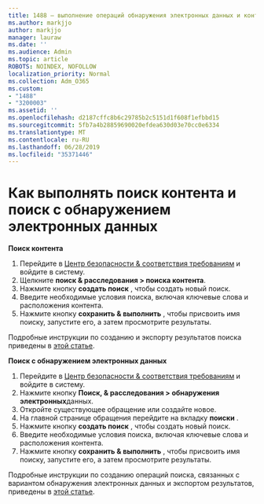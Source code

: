 ```yaml
---
title: 1488 — выполнение операций обнаружения электронных данных и контента
ms.author: markjjo
author: markjjo
manager: lauraw
ms.date: ''
ms.audience: Admin
ms.topic: article
ROBOTS: NOINDEX, NOFOLLOW
localization_priority: Normal
ms.collection: Adm_O365
ms.custom:
- "1488"
- "3200003"
ms.assetid: ''
ms.openlocfilehash: d2187cffc8b6c29785b2c5151d1f608f1efbbd15
ms.sourcegitcommit: 5fb7a4b28859690020efdea630d03e70cc0e6334
ms.translationtype: MT
ms.contentlocale: ru-RU
ms.lasthandoff: 06/28/2019
ms.locfileid: "35371446"
---
```

# <a name="how-to-perform-content-searches-and-ediscovery-searches"></a>Как выполнять поиск контента и поиск с обнаружением электронных данных

**Поиск контента**

1. Перейдите в [Центр безопасности & соответствия требованиям](https://protection.office.com) и войдите в систему.
2. Щелкните **поиск & расследования > поиска контента**.
3. Нажмите кнопку **создать поиск** , чтобы создать новый поиск.
4. Введите необходимые условия поиска, включая ключевые слова и расположения контента.  
5. Нажмите кнопку **сохранить & выполнить** , чтобы присвоить имя поиску, запустите его, а затем просмотрите результаты.

Подробные инструкции по созданию и экспорту результатов поиска приведены в [этой статье](https://docs.microsoft.com/office365/securitycompliance/content-search).

**Поиск с обнаружением электронных данных**

1. Перейдите в [Центр безопасности & соответствия требованиям](https://protection.office.com) и войдите в систему.
2. Нажмите кнопку **Поиск, & расследования > обнаружения электронных**данных.
3. Откройте существующее обращение или создайте новое.
4. На главной странице обращения перейдите на вкладку **поиски** .  
5. Нажмите кнопку **создать поиск** , чтобы создать новый поиск.
6. Введите необходимые условия поиска, включая ключевые слова и расположения контента.  
7. Нажмите кнопку **сохранить & выполнить** , чтобы присвоить имя поиску, запустите его, а затем просмотрите результаты.

Подробные инструкции по созданию операций поиска, связанных с вариантом обнаружения электронных данных и экспортом результатов, приведены в [этой статье](https://docs.microsoft.com/office365/securitycompliance/ediscovery-cases).